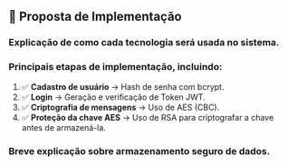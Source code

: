 ## 📄 Proposta de Implementação 

### **Explicação de como cada tecnologia será usada no sistema.**

### **Principais etapas de implementação, incluindo:**
1. ✅ **Cadastro de usuário** → Hash de senha com bcrypt.
2. ✅ **Login** → Geração e verificação de Token JWT.
3. ✅ **Criptografia de mensagens** → Uso de AES (CBC).
4. ✅ **Proteção da chave AES** → Uso de RSA para criptografar a chave antes de armazená-la.

### **Breve explicação sobre armazenamento seguro de dados.**
